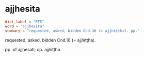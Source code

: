 # ajjhesita

``` toml
dict_label = "PTS"
word = "ajjhesita"
summary = "requested, asked, bidden Cnd.16 (= ajjhiṭṭha). pp."
```

requested, asked, bidden Cnd.16 (= ajjhiṭṭha).

pp. of ajjhesati; cp. ajjhiṭṭha

